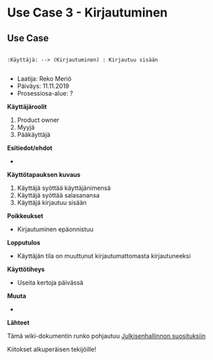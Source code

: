 # Use Case 3 - Kirjautuminen

## Use Case 

```plantuml

:Käyttäjä: --> (Kirjautuminen) : Kirjautuu sisään


```

* Laatija: Reko Meriö   
* Päiväys: 11.11.2019
* Prosessiosa-alue: ?
	
**Käyttäjäroolit**	

1. Product owner
2. Myyjä
3. Pääkäyttäjä

**Esitiedot/ehdot**	

*

**Käyttötapauksen kuvaus**

 1. Käyttäjä syöttää käyttäjänimensä
 2. Käyttäjä syöttää salasanansa
 3. Käyttäjä kirjautuu sisään 

**Poikkeukset**
 
* Kirjautuminen epäonnistuu
	
**Lopputulos**	

* Käyttäjän tila on muuttunut kirjautumattomasta kirjautuneeksi

**Käyttötiheys** 

* Useita kertoja päivässä

**Muuta**	

* 

**Lähteet**

Tämä wiki-dokumentin runko pohjautuu [Julkisenhallinnon suosituksiin](http://www.jhs-suositukset.fi/web/guest/jhs/recommendations/173)

Kiitokset alkuperäisen tekijöille!

